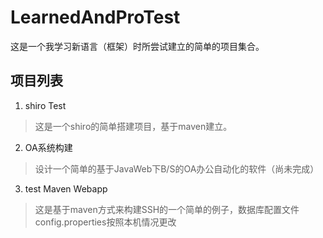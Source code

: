 # LearnedAndProTest
这是一个我学习新语言（框架）时所尝试建立的简单的项目集合。

## 项目列表

1. shiro Test
>这是一个shiro的简单搭建项目，基于maven建立。
2. OA系统构建
>设计一个简单的基于JavaWeb下B/S的OA办公自动化的软件（尚未完成）
3. test Maven Webapp
>这是基于maven方式来构建SSH的一个简单的例子，数据库配置文件config.properties按照本机情况更改

